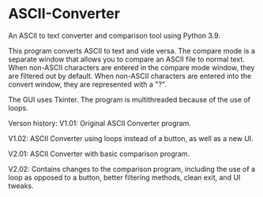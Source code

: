 # ASCII-Converter
An ASCII to text converter and comparison tool using Python 3.9.

This program converts ASCII to text and vide versa. The compare mode is a separate window that allows you to compare an ASCII file to normal text. When non-ASCII characters are entered in the compare mode window, they are filtered out by default. When non-ASCII characters are entered into the convert window, they are represented with a "?".

The GUI uses Tkinter.
The program is multithreaded because of the use of loops.

Verson history:
V1.01: Original ASCII Converter program.

V1.02: ASCII Converter using loops instead of a button, as well as a new UI.

V2.01: ASCII Converter with basic comparison program.

V2.02: Contains changes to the comparison program, including the use of a loop as opposed to a button, better filtering methods, clean exit, and UI tweaks.
